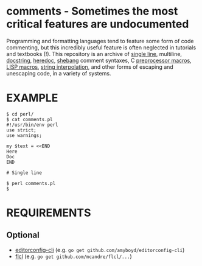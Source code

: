 # comments - Sometimes the most critical features are undocumented

Programming and formatting languages tend to feature some form of code commenting, but this incredibly useful feature is often neglected in tutorials and textbooks (!). This repository is an archive of [single line](http://en.wikipedia.org/wiki/Code_comments), multiline, [docstring](http://en.wikipedia.org/wiki/Docstring), [heredoc](http://en.wikipedia.org/wiki/Heredocs), [shebang](http://en.wikipedia.org/wiki/Shebang_line) comment syntaxes, C [preprocessor macros](http://en.wikipedia.org/wiki/C_preprocessor), [LISP macros](http://en.wikipedia.org/wiki/Macro_(computer_science)#Syntactic_macros), [string interpolation](http://en.wikipedia.org/wiki/String_interpolation), and other forms of escaping and unescaping code, in a variety of systems.

# EXAMPLE

```
$ cd perl/
$ cat comments.pl
#!/usr/bin/env perl
use strict;
use warnings;

my $text = <<END
Here
Doc
END

# Single line

$ perl comments.pl
$
```

# REQUIREMENTS

## Optional

* [editorconfig-cli](https://github.com/amyboyd/editorconfig-cli) (e.g. `go get github.com/amyboyd/editorconfig-cli`)
* [flcl](https://github.com/mcandre/flcl) (e.g. `go get github.com/mcandre/flcl/...`)
